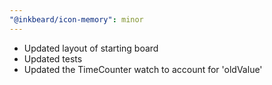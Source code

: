 ```yaml
---
"@inkbeard/icon-memory": minor
---
```


- Updated layout of starting board
- Updated tests
- Updated the TimeCounter watch to account for 'oldValue'
